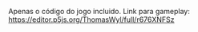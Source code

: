 Apenas o código do jogo incluido.
Link para gameplay: https://editor.p5js.org/ThomasWyl/full/r676XNFSz
